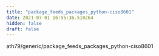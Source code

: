 ```yaml
---
title: "package_feeds_packages_python-ciso8601"
date: 2021-07-01 16:55:36.510264
hidden: false
draft: false
---
```


ath79/generic/package_feeds_packages_python-ciso8601

